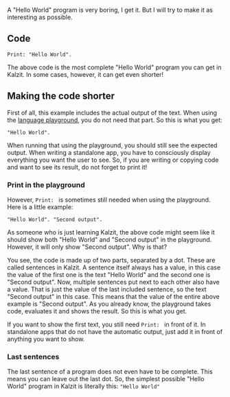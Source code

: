 A "Hello World" program is very boring, I get it. But I will try to make it as interesting as possible.

## Code
```
Print: "Hello World".
```

The above code is the most complete "Hello World" program you can get in Kalzit. In some cases, however, it can get even shorter!

## Making the code shorter
First of all, this example includes the actual output of the text. When using the [language playground](/app/ide), you do not need that part. So this is what you get:

```
"Hello World".
```

When running that using the playground, you should still see the expected output.
When writing a standalone app, you have to consciously display everything you want the user to see.
So, if you are writing or copying code and want to see its result, do not forget to print it!

### Print in the playground
However, `Print: ` is sometimes still needed when using the playground. Here is a little example:

```
"Hello World". "Second output".
```

As someone who is just learning Kalzit, the above code might seem like it should show both "Hello World" and "Second output" in the playground. However, it will only show "Second output". Why is that?

You see, the code is made up of two parts, separated by a dot. These are called sentences in Kalzit. A sentence itself always has a value, in this case the value of the first one is the text "Hello World" and the second one is "Second output".
Now, multiple sentences put next to each other also have a value. That is just the value of the last included sentence, so the text "Second output" in this case. This means that the value of the entire above example is "Second output". As you already know, the playground takes code, evaluates it and shows the result. So this is what you get.

If you want to show the first text, you still need `Print: ` in front of it. In standalone apps that do not have the automatic output, just add it in front of anything you want to show.

### Last sentences
The last sentence of a program does not even have to be complete. This means you can leave out the last dot. So, the simplest possible "Hello World" program in Kalzit is literally this: `"Hello World"`